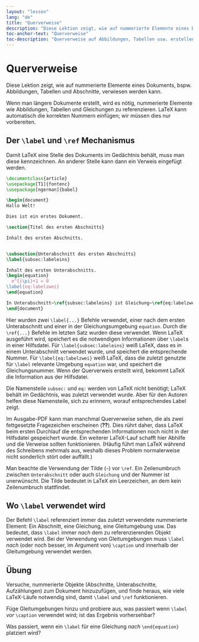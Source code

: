 ```yaml
---
layout: "lesson"
lang: "de"
title: "Querverweise"
description: "Diese Lektion zeigt, wie auf nummerierte Elemente eines Dokuments, bspw. Abbildungen, Tabellen und Abschnitte, verwiesen werden kann." 
toc-anchor-text: "Querverweise"
toc-description: "Querverweise auf Abbildungen, Tabellen usw. erstellen"
---
```


# Querverweise

<span
  class="summary">Diese Lektion zeigt, wie auf nummerierte Elemente eines Dokuments, bspw. Abbildungen, Tabellen und Abschnitte, verwiesen werden kann.</span>

Wenn man längere Dokumente erstellt, wird es nötig, nummerierte Elemente wie
Abbildungen, Tabellen und Gleichungen zu referenzieren. LaTeX kann automatisch
die korrekten Nummern einfügen; wir müssen dies nur vorbereiten.

## Der `\label` und `\ref` Mechanismus

Damit LaTeX eine Stelle des Dokuments im Gedächtnis behält, muss man diese
kennzeichnen. An anderer Stelle kann dann ein Verweis eingefügt werden.

```latex
\documentclass{article}
\usepackage[T1]{fontenc}
\usepackage[ngerman]{babel}

\begin{document}
Hallo Welt!

Dies ist ein erstes Dokument.

\section{Titel des ersten Abschnitts}

Inhalt des ersten Abschnitts.


\subsection{Unterabschnitt des ersten Abschnitts}
\label{subsec:labeleins}

Inhalt des ersten Unterabschnitts.
\begin{equation}
  e^{i\pi}+1 = 0
\label{eq:labelzwei}
\end{equation}

In Unterabschnitt~\ref{subsec:labeleins} ist Gleichung~\ref{eq:labelzwei}.
\end{document}
```

Hier wurden zwei `\label{...}` Befehle verwendet, einer nach dem ersten
Unterabschnitt und einer in der Gleichungsumgebung `equation`. Durch die
`\ref{...}` Befehle im letzten Satz wurden diese verwendet. Wenn LaTeX
ausgeführt wird, speichert es die notwendigen Informationen über `\label`s in
einer Hilfsdatei. Für `\label{subsec:labeleins}` weiß LaTeX, dass es in einem
Unterabschnitt verwendet wurde, und speichert die entsprechende Nummer. Für
`\label{eq:labelzwei}` weiß LaTeX, dass die zuletzt genutzte für `\label`
relevante Umgebung `equation` war, und speichert die Gleichungsnummer. Wenn der
Querverweis erstellt wird, bekommt LaTeX die Information aus der Hilfsdatei.

Die Namensteile `subsec:` und `eq:` werden von LaTeX nicht benötigt; LaTeX
behält im Gedächtnis, was zuletzt verwendet wurde. Aber für den Autoren helfen
diese Namensteile, sich zu erinnern, worauf entsprechendes Label zeigt.

Im Ausgabe-PDF kann man manchmal Querverweise sehen, die als zwei fettgesetzte
Fragezeichen erscheinen (**??**). Dies rührt daher, dass LaTeX beim ersten
Durchlauf die entsprechenden Informationen noch nicht in der Hilfsdatei
gespeichert wurde. Ein weiterer LaTeX-Lauf schafft hier Abhilfe und die Verweise
sollten funktionieren. (Häufig führt man LaTeX während des Schreibens mehrmals
aus, weshalb dieses Problem normalerweise nicht sonderlich stört oder auffällt.)

Man beachte die Verwendung der Tilde (`~`) vor `\ref`. Ein Zeilenumbruch
zwischen `Unterabschnitt` oder auch `Gleichung` und der Nummer ist unerwünscht.
Die Tilde bedeutet in LaTeX ein Leerzeichen, an dem kein Zeilenumbruch
stattfindet.

## Wo `\label` verwendet wird

Der Befehl `\label` referenziert immer das zuletzt verwendete nummerierte
Element: Ein Abschnitt, eine Gleichung, eine Gleitumgebung usw. Das bedeutet,
dass `\label` immer _nach_ dem zu referenzierenden Objekt verwendet wird. Bei
der Verwendung von Gleitumgebungen muss `\label` _nach_ (oder noch besser, im
Argument von) `\caption` und innerhalb der Gleitumgebung verwendet werden.

## Übung

Versuche, nummerierte Objekte (Abschnitte, Unterabschnitte, Aufzählungen) zum
Dokument hinzuzufügen, und finde heraus, wie viele LaTeX-Läufe notwendig sind,
damit `\label` und `\ref` funktionieren.

Füge Gleitumgebungen hinzu und probiere aus, was passiert wenn `\label` _vor_
`\caption` verwendet wird; ist das Ergebnis vorhersehbar?

Was passiert, wenn ein `\label` für eine Gleichung _nach_ `\end{equation}`
platziert wird?
